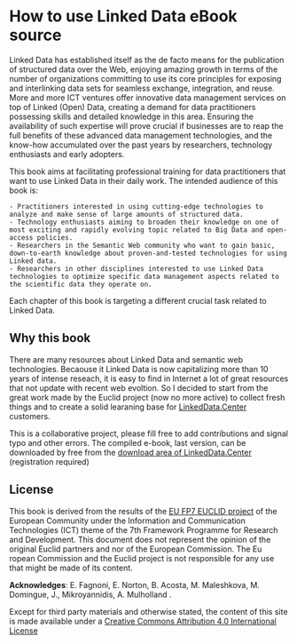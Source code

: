 # How to use Linked Data eBook source

Linked Data has established itself as the de facto means for the publication of structured data over the Web, enjoying amazing growth in terms of the number of organizations committing to use its core principles for exposing and interlinking data sets for seamless exchange, integration, and reuse. More and more ICT ventures offer innovative data management services on top of Linked (Open) Data, creating a demand for data practitioners possessing skills and detailed knowledge in this area. Ensuring the availability of such expertise will prove crucial if businesses are to reap the full benefits of these advanced data management technologies, and the know-how accumulated over the past years by researchers, technology enthusiasts and early adopters.

This book aims at facilitating professional training for data practitioners that want to use Linked Data in their daily work. The intended audience of this book is:

    - Practitioners interested in using cutting-edge technologies to analyze and make sense of large amounts of structured data.
    - Technology enthusiasts aiming to broaden their knowledge on one of most exciting and rapidly evolving topic related to Big Data and open-access policies.
    - Researchers in the Semantic Web community who want to gain basic, down-to-earth knowledge about proven-and-tested technologies for using Linked data.
    - Researchers in other disciplines interested to use Linked Data technologies to optimize specific data management aspects related to the scientific data they operate on.
    
Each chapter of this book is targeting a different crucial task related to Linked Data.

## Why this book
There are many resources about Linked Data and semantic web technologies. Becaouse it Linked Data is now capitalizing more than 10 years of intense reseach, it is easy to find in Internet a lot of great resources that not update with recent web evoltion. So I decided to start from the great work made by the Euclid project (now no more active) to collect fresh things and to create a solid learaning base for [LinkedData.Center](http://LinkedData.Center) customers.

This is a collaborative project, please fill free to add contributions and signal typo and other errors. The  compiled e-book, last version,  can be downloaded by free from the [download area of LinkedData.Center](http://subscriptions.linkeddata.center/downloads) (registration required)

## License
This book is derived from the results of the [EU FP7 EUCLID project](http://euclid-project.eu/) of the European Community under the Information and Communication Technologies (ICT) theme of the 7th Framework Programme for Research and Development. This document does not represent the opinion of the original Euclid partners and nor of the European Commission. The Eu ropean Commission and the Euclid project is not responsible for any use that might be made of its content.

**Acknowledges**: E. Fagnoni, E. Norton, B. Acosta, M. Maleshkova, M. Domingue, J., Mikroyannidis, A. Mulholland .</p>

Except for third party materials and otherwise stated, the content of this site is made available under a [Creative Commons Attribution 4.0 International License](http://creativecommons.org/licenses/by/4.0/)

